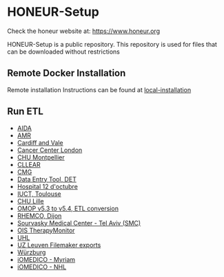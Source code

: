 # HONEUR-Setup

Check the honeur website at: https://www.honeur.org

HONEUR-Setup is a public repository. This repository is used for files that can be downloaded without restrictions


## Remote Docker Installation

Remote installation Instructions can be found at [local-installation](https://github.com/Feder8-Platform/Feder8-Setup/tree/main/local-installation)

## Run ETL

- [AIDA](https://github.com/solventrix/Honeur-Setup/tree/master/RunETLAIDA)
- [AMR](https://github.com/solventrix/Honeur-Setup/tree/master/RunETLAMR)
- [Cardiff and Vale](https://github.com/solventrix/Honeur-Setup/tree/master/RunETLCAV) 
- [Cancer Center London](https://github.com/solventrix/Honeur-Setup/tree/master/RunETLCCL)
- [CHU Montpellier](https://github.com/solventrix/Honeur-Setup/tree/master/RunETLCHU_Montpellier)
- [CLLEAR](https://github.com/solventrix/Honeur-Setup/tree/master/RunETLCLLEAR)
- [CMG](https://github.com/solventrix/Honeur-Setup/tree/master/RunETLCMG)
- [Data Entry Tool, DET](https://github.com/solventrix/Honeur-Setup/tree/master/RunETLDET)
- [Hospital 12 d'octubre](https://github.com/solventrix/Honeur-Setup/tree/master/RunETLH12O)
- [IUCT, Toulouse](https://github.com/solventrix/Honeur-Setup/tree/master/RunETLIUCT)
- [CHU Lille](https://github.com/solventrix/Honeur-Setup/tree/master/RunETLLille)
- [OMOP v5.3 to v5.4, ETL conversion](https://github.com/solventrix/Honeur-Setup/tree/master/RunETLOMOP54Conversion)
- [RHEMCO, Dijon](https://github.com/solventrix/Honeur-Setup/tree/master/RunETLRHEMCO)
- [Sourvasky Medical Center - Tel Aviv (SMC)](https://github.com/solventrix/Honeur-Setup/tree/master/RunETLSMC)
- [OIS TherapyMonitor](https://github.com/solventrix/Honeur-Setup/tree/master/RunETLTherapyMonitor_OIS)
- [UHL](https://github.com/solventrix/Honeur-Setup/tree/master/RunETLUHL)
- [UZ Leuven Filemaker exports](https://github.com/solventrix/Honeur-Setup/tree/master/RunETLUZLMM)
- [Würzburg](https://github.com/solventrix/Honeur-Setup/tree/master/RunETLWurzburg)
- [iOMEDICO - Myriam](https://github.com/solventrix/Honeur-Setup/tree/master/RunETLiOMEDICO_Myriam)
- [iOMEDICO - NHL](https://github.com/solventrix/Honeur-Setup/tree/master/RunETLiOMEDICO_NHL)